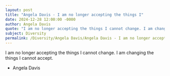 ```yaml
---
layout: post
title: "Angela Davis - I am no longer accepting the things I"
date: 2024-12-28 12:00:00 -0000
author: Angela Davis
quote: "I am no longer accepting the things I cannot change. I am changing the things I cannot accept."
subject: Diversity
permalink: /Diversity/Angela Davis/Angela Davis - I am no longer accepting the things I
---
```


I am no longer accepting the things I cannot change. I am changing the things I cannot accept.

- Angela Davis

